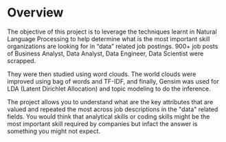 # Overview
The objective of this project is to leverage the techniques learnt in Natural Language Processing to help determine what is the most important skill organizations are looking for in “data” related job postings. 900+ job posts of Business Analyst, Data Analyst, Data Engineer, Data Scientist were scrapped.


They were then studied using word clouds. The world clouds were improved using bag of words and TF-IDF, and finally, Gensim was used for LDA (Latent Dirichlet Allocation) and topic modeling to do the inference.

The project allows you to understand what are the key attributes that are valued and repeated the most across job descriptions in the "data" related fields. You would think that analytical skills or coding skills might be the most important skill required by companies but infact the answer is something you might not expect. 
